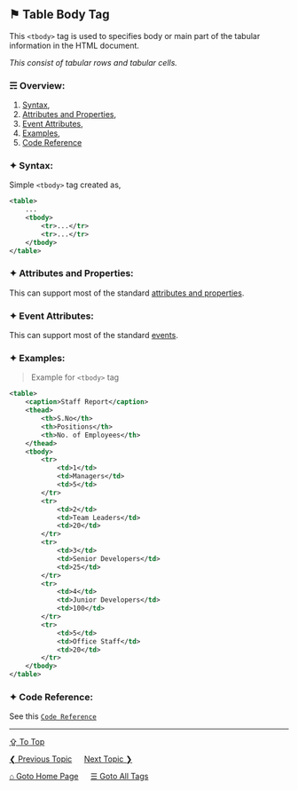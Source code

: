## &#9873; Table Body Tag
This `<tbody>` tag is used to specifies body or main part of the tabular information in the HTML document.

*This consist of tabular rows and tabular cells.*

### &#9780; Overview:
1. [Syntax](#-syntax),
2. [Attributes and Properties](#-attributes-and-properties),
3. [Event Attributes](#-event-attributes),
4. [Examples](#-examples),
5. [Code Reference](#-code-reference)

### &#10022; Syntax:
Simple `<tbody>` tag created as, 
```xml
<table>
	...
	<tbody>
		<tr>...</tr>
		<tr>...</tr>
	</tbody>
</table>
```

### &#10022; Attributes and Properties:
This can support most of the standard [attributes and properties](../docs/attributes-and-properties.md).

### &#10022; Event Attributes:
This can support most of the standard [events](../docs/events.md).

### &#10022; Examples:
> Example for `<tbody>` tag
```xml
<table>
	<caption>Staff Report</caption>
	<thead>
		<th>S.No</th>
		<th>Positions</th>
		<th>No. of Employees</th>
	</thead>
	<tbody>
		<tr>
			<td>1</td>
			<td>Managers</td>
			<td>5</td>
		</tr>
		<tr>
			<td>2</td>
			<td>Team Leaders</td>
			<td>20</td>
		</tr>
		<tr>
			<td>3</td>
			<td>Senior Developers</td>
			<td>25</td>
		</tr>
		<tr>
			<td>4</td>
			<td>Junior Developers</td>
			<td>100</td>
		</tr>
		<tr>
			<td>5</td>
			<td>Office Staff</td>
			<td>20</td>
		</tr>
	</tbody>
</table>
```

### &#10022; Code Reference:
See this [`Code Reference`](../code/tbody-tag.html)

---
[&#8682; To Top](#-table-body-tag)

[&#10094; Previous Topic](./table-tag.md) &emsp; [Next Topic &#10095;](./td-tag.md)

[&#8962; Goto Home Page](../README.md) &emsp; [&#9776; Goto All Tags](../all-tags.md)
